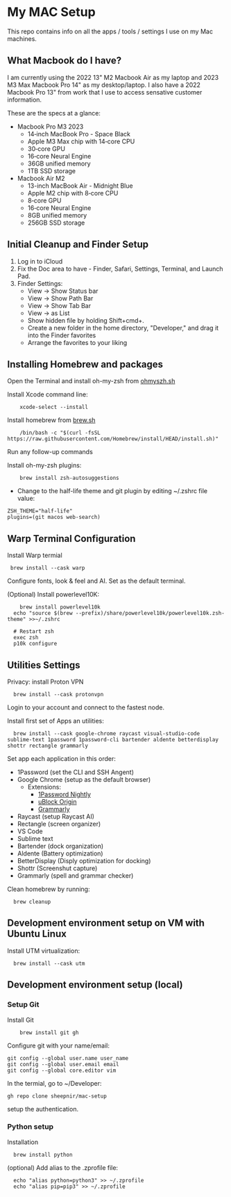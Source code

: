 # My MAC Setup

This repo contains info on all the apps / tools / settings I use on my Mac machines.

## What Macbook do I have?

I am currently using the 2022 13" M2 Macbook Air as my laptop and 2023 M3 Max Macbook Pro 14" as my desktop/laptop. I also have a 2022 Macbook Pro 13" from work that I use to access sensative customer information.

These are the specs at a glance:

- Macbook Pro M3 2023
  - 14‑inch MacBook Pro - Space Black
  - Apple M3 Max chip with 14‑core CPU
  - 30‑core GPU
  - 16‑core Neural Engine
  - 36GB unified memory
  - 1TB SSD storage
- Macbook Air M2
  - 13-inch MacBook Air - Midnight Blue
  - Apple M2 chip with 8‑core CPU
  - 8‑core GPU
  - 16‑core Neural Engine
  - 8GB unified memory
  - 256GB SSD storage

## Initial Cleanup and Finder Setup

1. Log in to iCloud
2. Fix the Doc area to have - Finder, Safari, Settings, Terminal, and Launch Pad.
3. Finder Settings:
   - View -> Show Status bar
   - View -> Show Path Bar
   - View -> Show Tab Bar
   - View -> as List
   - Show hidden file by holding Shift+cmd+.
   - Create a new folder in the home directory, "Developer," and drag it into the Finder favorites
   - Arrange the favorites to your liking

## Installing Homebrew and packages

Open the Terminal and install oh-my-zsh from [ohmyszh.sh](https://ohmyz.sh/)

Install Xcode command line:

```
	xcode-select --install
```

Install homebrew from [brew.sh](https://brew.sh)

```
	/bin/bash -c "$(curl -fsSL https://raw.githubusercontent.com/Homebrew/install/HEAD/install.sh)"
```

Run any follow-up commands

Install oh-my-zsh plugins:

```
	brew install zsh-autosuggestions
```

- Change to the half-life theme and git plugin by editing ~/.zshrc file value:

```
ZSH_THEME="half-life"
plugins=(git macos web-search)
```

## Warp Terminal Configuration

Install Warp termial

```
 brew install --cask warp
```

Configure fonts, look & feel and AI. Set as the default terminal.

(Optional) Install powerlevel10K:

```
	brew install powerlevel10k
  echo "source $(brew --prefix)/share/powerlevel10k/powerlevel10k.zsh-theme" >>~/.zshrc

  # Restart zsh
  exec zsh
  p10k configure
```

## Utilities Settings

Privacy: install Proton VPN

```
  brew install --cask protonvpn
```

Login to your account and connect to the fastest node.

Install first set of Apps an utilities:

```
  brew install --cask google-chrome raycast visual-studio-code sublime-text 1password 1password-cli bartender aldente betterdisplay shottr rectangle grammarly
```

Set app each application in this order:

- 1Password (set the CLI and SSH Angent)
- Google Chrome (setup as the default browser)
  - Extensions:
    - [1Password Nightly](https://chrome.google.com/webstore/detail/1password-nightly-%E2%80%93-passw/gejiddohjgogedgjnonbofjigllpkmbf?hl=en)
    - [uBlock Origin](https://chrome.google.com/webstore/detail/ublock-origin/cjpalhdlnbpafiamejdnhcphjbkeiagm?hl=en)
    - [Grammarly](https://chrome.google.com/webstore/detail/grammarly-grammar-checker/kbfnbcaeplbcioakkpcpgfkobkghlhen?hl=en)
- Raycast (setup Raycast AI)
- Rectangle (screen organizer)
- VS Code
- Sublime text
- Bartender (dock organization)
- Aldente (Battery optimization)
- BetterDisplay (Disply optimization for docking)
- Shottr (Screenshut capture)
- Grammarly (spell and grammar checker)

Clean homebrew by running:

```
  brew cleanup
```

## Development environment setup on VM with Ubuntu Linux

Install UTM virtualization:

```
  brew install --cask utm
```

## Development environment setup (local)

### Setup Git

Install Git

```
	brew install git gh
```

Configure git with your name/email:

```
git config --global user.name user_name
git config --global user.email email
git config --global core.editor vim
```

In the termial, go to ~/Developer:

```
gh repo clone sheepnir/mac-setup
```

setup the authentication.

### Python setup

Installation

```
  brew install python
```

(optional) Add alias to the .zprofile file:

```
  echo "alias python=python3" >> ~/.zprofile
  echo "alias pip=pip3" >> ~/.zprofile
```
